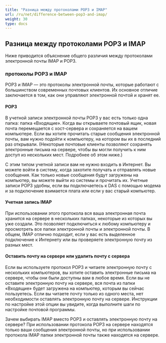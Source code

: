 ```yaml
---
title: "Разница между протоколами POP3 и IMAP"
url: /ru/net/difference-between-pop3-and-imap/
weight: 30
type: docs
---
```


## **Разница между протоколами POP3 и IMAP**
Ниже приводится объяснение общего различия между протоколами электронной почты IMAP и POP3.
### **протоколы POP3 и IMAP**
POP3 и IMAP — это протоколы электронной почты, которые работают с большинством современных почтовых клиентов. Их основное отличие заключается в том, как они управляют электронной почтой и хранят ее.
#### **POP3**
В учетной записи электронной почты POP3 у вас есть только одна папка: папка «Входящие». Когда вы открываете почтовый ящик, новая почта перемещается с хост-сервера и сохраняется на вашем компьютере. Если вы хотите прочитать старые сообщения электронной почты, вам нужно подойти к компьютеру, на котором вы их в последний раз открывали. (Некоторые почтовые клиенты позволяют сохранять электронные письма на сервере, чтобы вы могли получить к ним доступ из нескольких мест. Подробнее об этом ниже.)

С этим типом учетной записи вам не нужно входить в Интернет. Вы можете войти в систему, когда захотите получать и отправлять новые сообщения. Как только новые сообщения будут загружены на компьютер, вы можете выйти из системы и прочитать их. Учетные записи POP3 удобны, если вы подключаетесь к DAS с помощью модема и за подключение взимается плата или если у вас старый компьютер.
#### **Учетная запись IMAP**
При использовании этого протокола вся ваша электронная почта хранится на сервере в нескольких папках, некоторые из которых вы уже создали. Это позволяет подключиться к любому компьютеру и просмотреть все папки электронной почты и электронной почты. В общем, IMAP отлично подходит, если у вас есть выделенное подключение к Интернету или вы проверяете электронную почту из разных мест.
#### **Оставить почту на сервере или удалить почту с сервера**
Если вы используете протокол POP3 и читаете электронную почту с нескольких компьютеров, вы хотите оставить электронные письма на сервере, чтобы они были доступны вам в любое время. Если вы не оставите электронную почту на сервере, вся почта из папки «Входящие» будет загружена на компьютер, которым вы сейчас пользуетесь. Если вы читаете почту только из одного места, нет необходимости оставлять электронную почту на сервере. Инструкции по настройке этой опции вы увидите, когда выполните шаги по настройке почтовой программы.

Зачем выбирать IMAP вместо POP3 и оставлять электронную почту на сервере? При использовании протокола POP3 на сервере находятся только ваши сообщения электронной почты, но при использовании протокола IMAP папки электронной почты также находятся на сервере.
